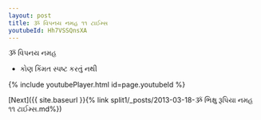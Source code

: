 ```yaml
---
layout: post
title: ૐ વિપનય નમહ ૧૧ ટાઈમ્સ
youtubeId: Hh7VSSQnsXA
---
```

 
 
 ૐ વિપનય નમહ  
 
 -  કોણ કિંમત સ્પષ્ટ કરતું નથી 
 
  
 
  
 
 
 
 
 
 


{% include youtubePlayer.html id=page.youtubeId %}
 
[Next]({{ site.baseurl }}{% link  split1/_posts/2013-03-18-ૐ ભિક્ષુ રૂપિયા નમહ ૧૧ ટાઈમ્સ.md%})
 
